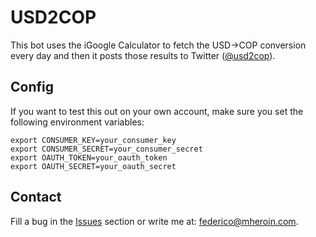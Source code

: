 USD2COP
======
This bot uses the iGoogle Calculator  to fetch the USD->COP conversion every day and then it posts
those results to Twitter ([@usd2cop](http://twitter.com/usd2cop)).

Config
-----
If you want to test this out on your own account, make sure you set the following environment
variables:

    export CONSUMER_KEY=your_consumer_key
    export CONSUMER_SECRET=your_consumer_secret
    export OAUTH_TOKEN=your_oauth_token
    export OAUTH_SECRET=your_oauth_secret

Contact
-----
Fill a bug in the [Issues](http://github.com/febuiles/usd2cop/issues) section or write me at: federico@mheroin.com.

